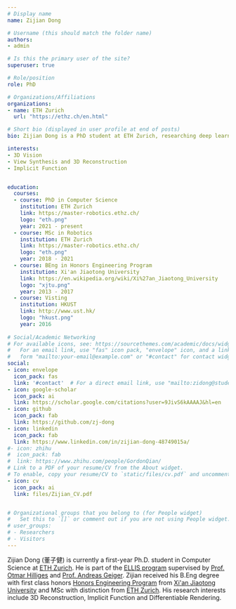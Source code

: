 ```yaml
---
# Display name
name: Zijian Dong

# Username (this should match the folder name)
authors:
- admin

# Is this the primary user of the site?
superuser: true

# Role/position
role: PhD

# Organizations/Affiliations
organizations:
- name: ETH Zurich
  url: "https://ethz.ch/en.html"

# Short bio (displayed in user profile at end of posts)
bio: Zijian Dong is a PhD student at ETH Zurich, researching deep learning and computer vision. 

interests:
- 3D Vision
- View Synthesis and 3D Reconstruction
- Implicit Function


education:
  courses:
  - course: PhD in Computer Science
    institution: ETH Zurich
    link: https://master-robotics.ethz.ch/
    logo: "eth.png"
    year: 2021 - present
  - course: MSc in Robotics
    institution: ETH Zurich
    link: https://master-robotics.ethz.ch/
    logo: "eth.png"
    year: 2018 - 2021
  - course: BEng in Honors Engineering Program
    institution: Xi'an Jiaotong University
    link: https://en.wikipedia.org/wiki/Xi%27an_Jiaotong_University
    logo: "xjtu.png"
    year: 2013 - 2017
  - course: Visting
    institution: HKUST
    link: http://www.ust.hk/
    logo: "hkust.png"
    year: 2016
    
# Social/Academic Networking
# For available icons, see: https://sourcethemes.com/academic/docs/widgets/#icons
#   For an email link, use "fas" icon pack, "envelope" icon, and a link in the
#   form "mailto:your-email@example.com" or "#contact" for contact widget.
social:
- icon: envelope
  icon_pack: fas
  link: '#contact'  # For a direct email link, use "mailto:zidong@student.ethz.ch".
- icon: google-scholar
  icon_pack: ai
  link: https://scholar.google.com/citations?user=9JivS6kAAAAJ&hl=en
- icon: github
  icon_pack: fab
  link: https://github.com/zj-dong
- icon: linkedin
  icon_pack: fab
  link: https://www.linkedin.com/in/zijian-dong-48749015a/
#- icon: zhihu
#  icon_pack: fab
#  link: https://www.zhihu.com/people/GordonQian/
# Link to a PDF of your resume/CV from the About widget.
# To enable, copy your resume/CV to `static/files/cv.pdf` and uncomment the lines below.  
- icon: cv
  icon_pack: ai
  link: files/Zijian_CV.pdf


# Organizational groups that you belong to (for People widget)
#   Set this to `[]` or comment out if you are not using People widget.  
# user_groups:
# - Researchers
# - Visitors
---
```


Zijian Dong (董子健) is currently a first-year Ph.D. student in Computer Science at <a target="_blank" href="https://master-robotics.ethz.ch/"> ETH Zurich</a>. He is part of the <a target="_blank" href="https://ellis.eu/programs"> ELLIS program</a> supervised by <a target="_blank" href="https://ait.ethz.ch/people/hilliges/"> Prof. Otmar Hilliges</a> and  <a target="_blank" href="http://www.cvlibs.net/"> Prof. Andreas Geiger</a>. Zijian received his B.Eng degree with first class honors  <a target="_blank" href="https://en.wikipedia.org/wiki/Xi%27an_Jiaotong_University">Honors Engineering Program</a> from <a target="_blank" href="https://en.wikipedia.org/wiki/Xi%27an_Jiaotong_University">Xi'an Jiaotong University</a> and MSc with distinction from <a target="_blank" href="https://master-robotics.ethz.ch/"> ETH Zurich</a>. His research interests include 3D Reconstruction, Implicit Function and Differentiable Rendering. 
  
